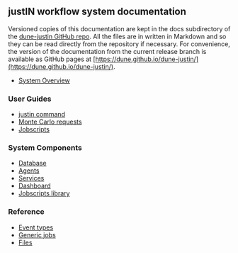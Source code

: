 ## justIN workflow system documentation

Versioned copies of this documentation are kept in the docs subdirectory
of the [dune-justin GitHub repo](https://github.com/DUNE/dune-justin/). All the
files are in written in Markdown and so they can be read directly from the 
repository
if necessary. For convenience, the version of the documentation from the 
current release branch is available as GitHub pages at 
[https://dune.github.io/dune-justin/](https://dune.github.io/dune-justin/).

- [System Overview](overview.md)

### User Guides

- [justin command](justin-command.md)
- [Monte Carlo requests](monte-carlo.md)
- [Jobscripts](jobscripts.md)

### System Components

- [Database](database.md)
- [Agents](agents.md)
- [Services](services.md)
- [Dashboard](dashboard.md)
- [Jobscripts library](jobscripts-library.md)

### Reference 

- [Event types](event-types.md)
- [Generic jobs](generic-jobs.md)
- [Files](files.md)
